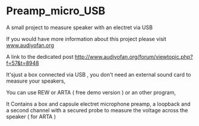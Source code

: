 Preamp_micro_USB
================

A small project to measure speaker with an electret via USB

If you would have more information about this project please visit 
www.audiyofan.org

A link to the dedicated post 
http://www.audiyofan.org/forum/viewtopic.php?f=57&t=8948

It'sjust a box connected via USB , you don't need an external sound card to measure your speakers,

You can use REW or ARTA ( free demo version ) or an other program,

It Contains a box and capsule electret microphone preamp, a loopback
and a second channel with a secured probe to measure the voltage across the speaker ( for ARTA )
